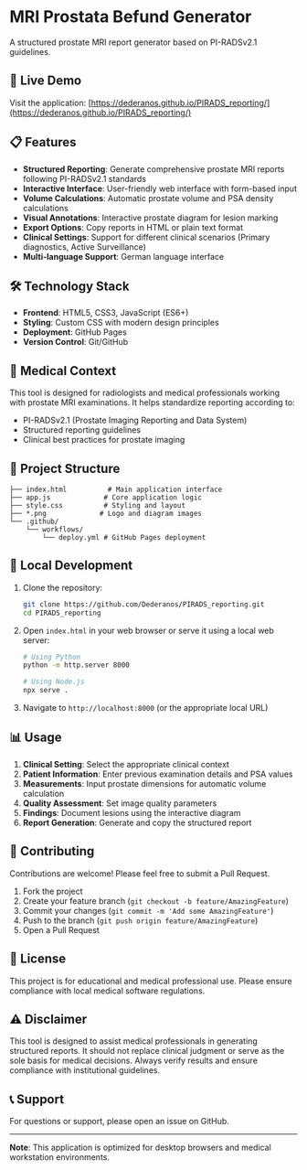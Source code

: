 # MRI Prostata Befund Generator

A structured prostate MRI report generator based on PI-RADSv2.1 guidelines.

## 🚀 Live Demo

Visit the application: [https://dederanos.github.io/PIRADS_reporting/](https://dederanos.github.io/PIRADS_reporting/)

## 📋 Features

- **Structured Reporting**: Generate comprehensive prostate MRI reports following PI-RADSv2.1 standards
- **Interactive Interface**: User-friendly web interface with form-based input
- **Volume Calculations**: Automatic prostate volume and PSA density calculations
- **Visual Annotations**: Interactive prostate diagram for lesion marking
- **Export Options**: Copy reports in HTML or plain text format
- **Clinical Settings**: Support for different clinical scenarios (Primary diagnostics, Active Surveillance)
- **Multi-language Support**: German language interface

## 🛠️ Technology Stack

- **Frontend**: HTML5, CSS3, JavaScript (ES6+)
- **Styling**: Custom CSS with modern design principles
- **Deployment**: GitHub Pages
- **Version Control**: Git/GitHub

## 🏥 Medical Context

This tool is designed for radiologists and medical professionals working with prostate MRI examinations. It helps standardize reporting according to:

- PI-RADSv2.1 (Prostate Imaging Reporting and Data System)
- Structured reporting guidelines
- Clinical best practices for prostate imaging

## 📁 Project Structure

```
├── index.html          # Main application interface
├── app.js             # Core application logic
├── style.css          # Styling and layout
├── *.png             # Logo and diagram images
└── .github/
    └── workflows/
        └── deploy.yml # GitHub Pages deployment
```

## 🚀 Local Development

1. Clone the repository:
   ```bash
   git clone https://github.com/Dederanos/PIRADS_reporting.git
   cd PIRADS_reporting
   ```

2. Open `index.html` in your web browser or serve it using a local web server:
   ```bash
   # Using Python
   python -m http.server 8000
   
   # Using Node.js
   npx serve .
   ```

3. Navigate to `http://localhost:8000` (or the appropriate local URL)

## 📊 Usage

1. **Clinical Setting**: Select the appropriate clinical context
2. **Patient Information**: Enter previous examination details and PSA values
3. **Measurements**: Input prostate dimensions for automatic volume calculation
4. **Quality Assessment**: Set image quality parameters
5. **Findings**: Document lesions using the interactive diagram
6. **Report Generation**: Generate and copy the structured report

## 🤝 Contributing

Contributions are welcome! Please feel free to submit a Pull Request.

1. Fork the project
2. Create your feature branch (`git checkout -b feature/AmazingFeature`)
3. Commit your changes (`git commit -m 'Add some AmazingFeature'`)
4. Push to the branch (`git push origin feature/AmazingFeature`)
5. Open a Pull Request

## 📄 License

This project is for educational and medical professional use. Please ensure compliance with local medical software regulations.

## ⚠️ Disclaimer

This tool is designed to assist medical professionals in generating structured reports. It should not replace clinical judgment or serve as the sole basis for medical decisions. Always verify results and ensure compliance with institutional guidelines.

## 📞 Support

For questions or support, please open an issue on GitHub.

---

**Note**: This application is optimized for desktop browsers and medical workstation environments.

